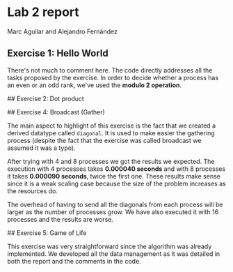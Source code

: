 # Lab 2 report

Marc Aguilar and Alejandro Fernández

## Exercise 1: Hello World

There's not much to comment here. The code directly addresses all the tasks proposed by the exercise. In order to decide whether a process has an even or an odd rank, we've used the **modulo 2 operation**.

## Exercise 2: Dot product


## Exercise 4: Broadcast (Gather)

The main aspect to highlight of this exercise is the fact that we created a derived datatype called `diagonal`. It is used to make easier the gathering process (despite the fact that the exercise was called broadcast we assumed it was a typo). 

After trying with 4 and 8 processes we got the results we expected. The execution with 4 processes takes **0.000040 seconds** and with 8 processes it takes **0.000090 seconds**, twice the first one. These results make sense since it is a weak scaling case because the size of the problem increases as the resources do. 

The overhead of having to send all the diagonals from each process will be larger as the number of processes grow. We have also executed it with 16 processes and the results are worse.

## Exercise 5: Game of Life

This exercise was very straightforward since the algorithm was already implemented. We developed all the data management as it was detailed in both the report and the comments in the code. 